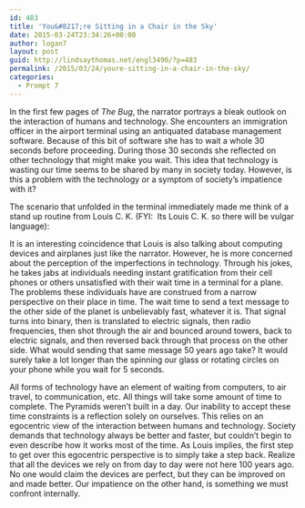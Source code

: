 ```yaml
---
id: 483
title: 'You&#8217;re Sitting in a Chair in the Sky'
date: 2015-03-24T23:34:26+00:00
author: logan7
layout: post
guid: http://lindsaythomas.net/engl3490/?p=483
permalink: /2015/03/24/youre-sitting-in-a-chair-in-the-sky/
categories:
  - Prompt 7
---
```

In the first few pages of _The Bug_, the narrator portrays a bleak outlook on the interaction of humans and technology. She encounters an immigration officer in the airport terminal using an antiquated database management software. Because of this bit of software she has to wait a whole 30 seconds before proceeding. During those 30 seconds she reflected on other technology that might make you wait. This idea that technology is wasting our time seems to be shared by many in society today. However, is this a problem with the technology or a symptom of society’s impatience with it?

The scenario that unfolded in the terminal immediately made me think of a stand up routine from Louis C. K. (FYI:  Its Louis C. K. so there will be vulgar language):



It is an interesting coincidence that Louis is also talking about computing devices and airplanes just like the narrator. However, he is more concerned about the perception of the imperfections in technology. Through his jokes, he takes jabs at individuals needing instant gratification from their cell phones or others unsatisfied with their wait time in a terminal for a plane. The problems these individuals have are construed from a narrow perspective on their place in time. The wait time to send a text message to the other side of the planet is unbelievably fast, whatever it is. That signal turns into binary, then is translated to electric signals, then radio frequencies, then shot through the air and bounced around towers, back to electric signals, and then reversed back through that process on the other side. What would sending that same message 50 years ago take? It would surely take a lot longer than the spinning our glass or rotating circles on your phone while you wait for 5 seconds.

All forms of technology have an element of waiting from computers, to air travel, to communication, etc. All things will take some amount of time to complete. The Pyramids weren’t built in a day. Our inability to accept these time constraints is a reflection solely on ourselves. This relies on an egocentric view of the interaction between humans and technology. Society demands that technology always be better and faster, but couldn’t begin to even describe how it works most of the time. As Louis implies, the first step to get over this egocentric perspective is to simply take a step back. Realize that all the devices we rely on from day to day were not here 100 years ago. No one would claim the devices are perfect, but they can be improved on and made better. Our impatience on the other hand, is something we must confront internally.
